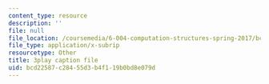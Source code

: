```yaml
---
content_type: resource
description: ''
file: null
file_location: /coursemedia/6-004-computation-structures-spring-2017/bcd22587c28455d3b4f119b0bd8e079d_-RqKDpeILyU.vtt
file_type: application/x-subrip
resourcetype: Other
title: 3play caption file
uid: bcd22587-c284-55d3-b4f1-19b0bd8e079d
---
```

